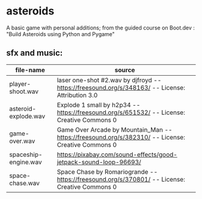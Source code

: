 # asteroids
A basic game with personal additions; from the guided course on Boot.dev : "Build Asteroids using Python and Pygame"

## sfx and music:

| file-name | source |
| --------- | ------ |
| player-shoot.wav | laser one-shot #2.wav by djfroyd -- https://freesound.org/s/348163/ -- License: Attribution 3.0 |
| asteroid-explode.wav | Explode 1 small by h2p34 -- https://freesound.org/s/651532/ -- License: Creative Commons 0 |
game-over.wav | Game Over Arcade by Mountain_Man -- https://freesound.org/s/382310/ -- License: Creative Commons 0
| spaceship-engine.wav | https://pixabay.com/sound-effects/good-jetpack-sound-loop-96693/ |
| space-chase.wav | Space Chase by Romariogrande -- https://freesound.org/s/370801/ -- License: Creative Commons 0 |
